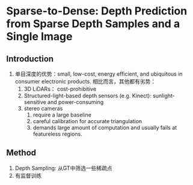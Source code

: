 # Sparse-to-Dense: Depth Prediction from Sparse Depth Samples and a Single Image

## Introduction
1. 单目深度的优势：small, low-cost, energy efficient, and ubiquitous in consumer electronic products.
相比而言，其他都有劣势：
   1. 3D LiDARs： cost-prohibitive
   2. Structured-light-based depth sensors (e.g. Kinect): sunlight-sensitive and power-consuming
   3.  stereo cameras
       1. require a large baseline
       2. careful calibration for accurate triangulation
       3. demands large amount of computation and usually fails at featureless regions.

## Method
1. Depth Sampling: 从GT中筛选一些稀疏点
2. 有监督训练
